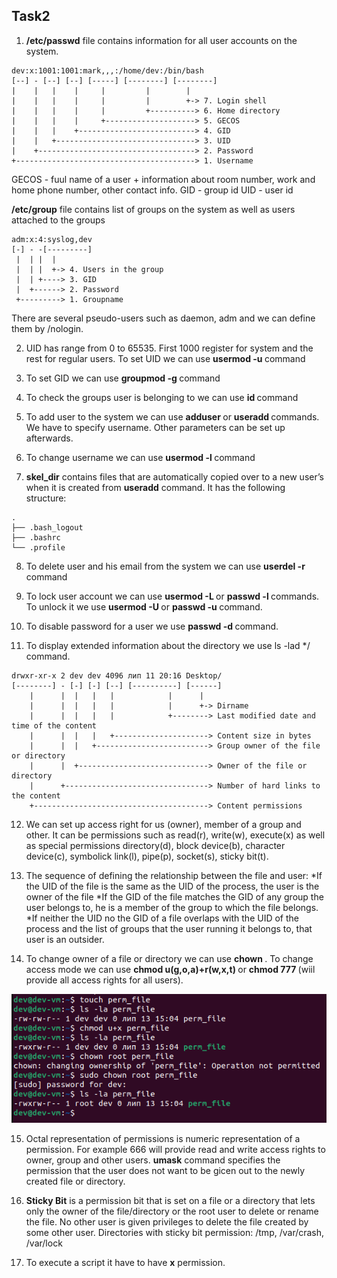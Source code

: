## Task2

1. **/etc/passwd** file contains information for all user accounts on the system. 
```
dev:x:1001:1001:mark,,,:/home/dev:/bin/bash
[--] - [--] [--] [-----] [--------] [--------]
|    |   |    |     |         |        |
|    |   |    |     |         |        +-> 7. Login shell
|    |   |    |     |         +----------> 6. Home directory
|    |   |    |     +--------------------> 5. GECOS
|    |   |    +--------------------------> 4. GID
|    |   +-------------------------------> 3. UID
|    +-----------------------------------> 2. Password
+----------------------------------------> 1. Username
```

GECOS - fuul name of a user + information about room number, work and home phone number, other contact info.
GID - group id
UID - user id

**/etc/group** file contains list of groups on the system as well as users attached to the groups
```
adm:x:4:syslog,dev
[-] - -[---------] 
 |  | |  |
 |  | |  +-> 4. Users in the group
 |  | +----> 3. GID
 |  +------> 2. Password
 +---------> 1. Groupname
```
There are several pseudo-users such as daemon, adm and we can define them by /nologin.

2. UID has range from 0 to 65535. First 1000 register for system and the rest for regular users. 
To set UID we can use **usermod -u <UID> <username>** command

3. To set GID we can use **groupmod -g <GID> <groupname>** command

4. To check the groups user is belonging to we can use **id <username>** command

5. To add user to the system we can use **adduser <username>** or **useradd <username>** commands. We have to specify username. Other parameters can be set up afterwards.

6. To change username we can use **usermod -l <newusername> <oldusername>** command

7. **skel_dir** contains files that are automatically copied over to a new user’s when it is created from **useradd** command. 
It has the following structure:
```
.
├── .bash_logout
├── .bashrc
└── .profile
```
8. To delete user and his email from the system we can use **userdel -r <username>** command

9. To lock user account we can use **usermod -L <username>** or **passwd -l <username>** commands. To unlock it we use **usermod -U <username>** or **passwd -u <username>** command.

10. To disable password for a user we use **passwd -d <username>** command.

11. To display extended information about the directory we use ls -lad */ command.
```
drwxr-xr-x 2 dev dev 4096 лип 11 20:16 Desktop/
[--------] - [-] [-] [--] [----------] [------]
    |      |  |   |   |            |      |
    |      |  |   |   |            |      +-> Dirname
    |      |  |   |   |            +--------> Last modified date and time of the content
    |      |  |   |   +---------------------> Content size in bytes
    |      |  |   +-------------------------> Group owner of the file or directory
    |      |  +-----------------------------> Owner of the file or directory
    |      +--------------------------------> Number of hard links to the content
    +---------------------------------------> Content permissions
```
12. We can set up access right for us (owner), member of a group and other. It can be permissions such as read(r), write(w), execute(x) as well as special permissions directory(d), block device(b), character device(c), symbolick link(l), pipe(p), socket(s), sticky bit(t).

13. The sequence of defining the relationship between the file and user:
*If the UID of the file is the same as the UID of the process, the user is the owner of the file
*If the GID of the file matches the GID of any group the user belongs to, he is a member of the group to
which the file belongs.
*If neither the UID no the GID of a file overlaps with the UID of the process and the list of groups that the
user running it belongs to, that user is an outsider.
 
14. To change owner of a file or directory we can use **chown <newowner> <file or directory>**. To change access mode we can use **chmod u(g,o,a)+r(w,x,t) <filename>** or **chmod 777 <filename>** (wiil provide all access rights for all users). 

![screenshot](./Screenshots/Screenshot%20from%202022-07-13%2015-06-15.png)

15. Octal representation of permissions is numeric representation of a permission. For example 666 will provide read and write access rights to owner, group and other users. 
**umask** command specifies the permission that the user does not want to be gicen out to the newly created file or directory. 

16. **Sticky Bit** is a permission bit that is set on a file or a directory that lets only the owner of the file/directory or the root user to delete or rename the file. No other user is given privileges to delete the file created by some other user.
Directories with sticky bit permission: /tmp, /var/crash, /var/lock

17. To execute a script it have to have **x** permission.

